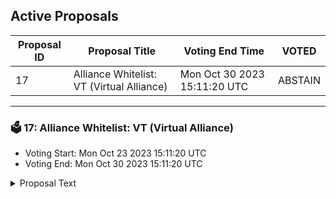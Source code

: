 ## Active Proposals

| Proposal ID | Proposal Title | Voting End Time | VOTED |
|-------------|----------------|-----------------|-------|
| 17 | Alliance Whitelist: VT (Virtual Alliance) | Mon Oct 30 2023 15:11:20 UTC | ABSTAIN |

---

### 🗳 17: Alliance Whitelist: VT (Virtual Alliance)
- Voting Start: Mon Oct 23 2023 15:11:20 UTC
- Voting End: Mon Oct 30 2023 15:11:20 UTC

<details>
<summary>Proposal Text</summary>
 
**Objective:** The Migaloo Foundation proposes to whitelist the Virtual Alliance Token (VT) on Migaloo.
**Reward Weighting:** The Migaloo Foundation seeks to assign VT a reward weight 0.05. This will allow the Foundation to support vital ecosystem areas without generating extra token inflation.
**Initial Asset Whitelisting:**
- **75% WHALE/USDC LP:** This will provide robust liquidity for Migaloo's primary pool.
- **20% mUSDC:** This encourages deposits into Ginkou, fortifying the lending and borrowing of amp and bone assets. These benefits extend to several liquid staking products from Backbone Labs and Eris Protocol, White Whale satellite markets, and Migaloo's NFT marketplace.
- **5% ASH:** This percentage supports the narrative of burning the whale.

**Ownership & Control:** The Migaloo Foundation retains control over the smart contract and the gauge, ensuring thoughtful testing and prompt decision-making. Eventually, the Foundation will provide a path for increased decentralization.
</details>
